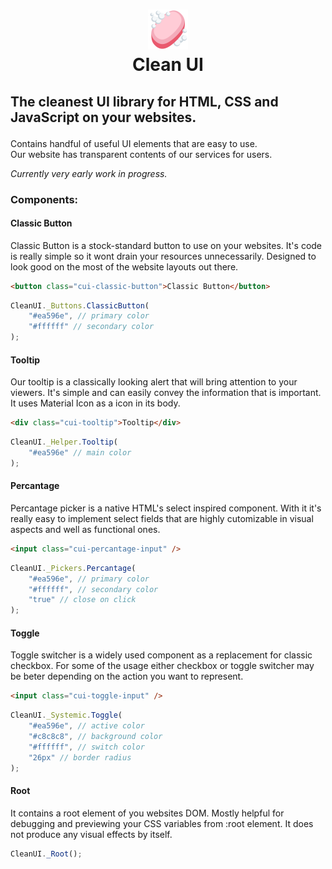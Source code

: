 # <p align="center"><img src="./assets/images/logo.png" height="64px" /> <br> Clean UI</p>
## <p>The cleanest UI library for HTML, CSS and JavaScript on your websites.</p>

Contains handful of useful UI elements that are easy to use. <br>
Our website has transparent contents of our services for users. <br>

_Currently very early work in progress._

### Components:
#### Classic Button
Classic Button is a stock-standard button to use on your websites. It's code is really simple so
it wont drain your resources unnecessarily. Designed to look good on the most of the website
layouts out there.

``` html
<button class="cui-classic-button">Classic Button</button>
```
``` js
CleanUI._Buttons.ClassicButton(
    "#ea596e", // primary color
    "#ffffff" // secondary color
);
```

#### Tooltip
Our tooltip is a classically looking alert that will bring attention to your viewers. It's
simple and can easily convey the information that is important. It uses Material Icon as a icon
in its body.

``` html
<div class="cui-tooltip">Tooltip</div>
```
``` js
CleanUI._Helper.Tooltip(
    "#ea596e" // main color
);
```

#### Percantage
Percantage picker is a native HTML's select inspired component. With it it's really easy to
implement select fields that are highly cutomizable in visual aspects and well as functional
ones.

``` html
<input class="cui-percantage-input" />
```
``` js
CleanUI._Pickers.Percantage(
    "#ea596e", // primary color
    "#ffffff", // secondary color
    "true" // close on click
);
```

#### Toggle
Toggle switcher is a widely used component as a replacement for classic checkbox. For some of
the usage either checkbox or toggle switcher may be beter depending on the action you want to
represent.

``` html
<input class="cui-toggle-input" />
```
``` js
CleanUI._Systemic.Toggle(
    "#ea596e", // active color
    "#c8c8c8", // background color
    "#ffffff", // switch color
    "26px" // border radius
);
```

#### Root
It contains a root element of you websites DOM. Mostly helpful for debugging and previewing your
CSS variables from :root element. It does not produce any visual effects by itself.

``` js
CleanUI._Root();
```
